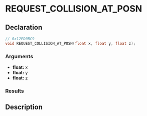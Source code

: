 # REQUEST_COLLISION_AT_POSN

## Declaration
```cpp
// 0x12ED0BC9
void REQUEST_COLLISION_AT_POSN(float x, float y, float z);
```

### Arguments
- **float:** x
- **float:** y
- **float:** z

### Results

## Description
